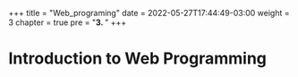 +++
title = "Web_programing"
date = 2022-05-27T17:44:49-03:00
weight = 3
chapter = true
pre = "<b>3. </b>"
+++

# Introduction to Web Programming

